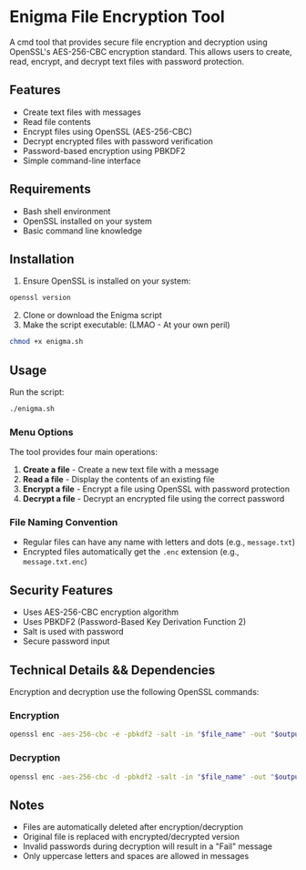 # Enigma File Encryption Tool

A cmd tool that provides secure file encryption and decryption using OpenSSL's AES-256-CBC encryption standard. This allows users to create, read, encrypt, and decrypt text files with password protection.

## Features

- Create text files with messages
- Read file contents
- Encrypt files using OpenSSL (AES-256-CBC)
- Decrypt encrypted files with password verification
- Password-based encryption using PBKDF2
- Simple command-line interface

## Requirements

- Bash shell environment
- OpenSSL installed on your system
- Basic command line knowledge

## Installation

1. Ensure OpenSSL is installed on your system:
```bash
openssl version
```

2. Clone or download the Enigma script
3. Make the script executable: (LMAO - At your own peril)
```bash
chmod +x enigma.sh
```

## Usage

Run the script:
```bash
./enigma.sh
```

### Menu Options

The tool provides four main operations:

1. **Create a file** - Create a new text file with a message
2. **Read a file** - Display the contents of an existing file
3. **Encrypt a file** - Encrypt a file using OpenSSL with password protection
4. **Decrypt a file** - Decrypt an encrypted file using the correct password

### File Naming Convention

- Regular files can have any name with letters and dots (e.g., `message.txt`)
- Encrypted files automatically get the `.enc` extension (e.g., `message.txt.enc`)

## Security Features

- Uses AES-256-CBC encryption algorithm
- Uses PBKDF2 (Password-Based Key Derivation Function 2)
- Salt is used with password 
- Secure password input

## Technical Details && Dependencies

Encryption and decryption use the following OpenSSL commands:

### Encryption
```bash
openssl enc -aes-256-cbc -e -pbkdf2 -salt -in "$file_name" -out "$output_file" -pass pass:"$password"
```

### Decryption
```bash
openssl enc -aes-256-cbc -d -pbkdf2 -salt -in "$file_name" -out "$output_file" -pass pass:"$password"
```

## Notes

- Files are automatically deleted after encryption/decryption
- Original file is replaced with encrypted/decrypted version
- Invalid passwords during decryption will result in a "Fail" message
- Only uppercase letters and spaces are allowed in messages
